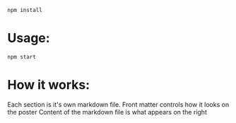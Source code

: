 `npm install`

# Usage:
`npm start`

# How it works:

Each section is it's own markdown file.
Front matter controls how it looks on the poster
Content of the markdown file is what appears on the right
